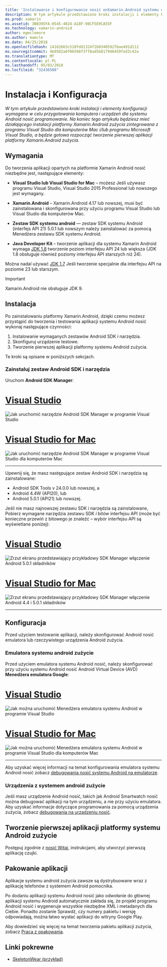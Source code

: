 ```yaml
---
title: 'Instalowanie i konfigurowanie nosić onXamarin.Android systemu operacyjnego '
description: W tym artykule przedstawiono kroki instalacji i elementy konfiguracji wymagane w celu przygotowania komputera i urządzeń dla systemu Android nosić programowanie. Na koniec tego artykułu będziesz mieć działającego instalacji platformy Xamarin.Android zużycia zintegrowana z programu Visual Studio dla komputerów Mac i/lub programu Microsoft Visual Studio, a będzie gotowa rozpocząć tworzenie pierwszej aplikacji platformy Xamarin.Android zużycia.
ms.prod: xamarin
ms.assetid: 3BB395FA-0545-4024-A18F-98CF5E9CA55F
ms.technology: xamarin-android
author: mgmclemore
ms.author: mamcle
ms.date: 04/25/2018
ms.openlocfilehash: 14162663c518fdd1324f2b0340592fbae491d112
ms.sourcegitcommit: 4b0582a0f06598f3ff8ad5b817946459fed3c42a
ms.translationtype: MT
ms.contentlocale: pl-PL
ms.lasthandoff: 05/03/2018
ms.locfileid: "32436508"
---
```

# <a name="setup-and-installation"></a>Instalacja i Konfiguracja

_W tym artykule przedstawiono kroki instalacji i elementy konfiguracji wymagane w celu przygotowania komputera i urządzeń dla systemu Android nosić programowanie. Na koniec tego artykułu będziesz mieć działającego instalacji platformy Xamarin.Android zużycia zintegrowana z programu Visual Studio dla komputerów Mac i/lub programu Microsoft Visual Studio, a będzie gotowa rozpocząć tworzenie pierwszej aplikacji platformy Xamarin.Android zużycia._

## <a name="requirements"></a>Wymagania

Do tworzenia aplikacji opartych na platformie Xamarin Android nosić niezbędne jest, następujące elementy:

-   **Visual Studio lub Visual Studio for Mac** &ndash; możesz Jeśli używasz programu Visual Studio, Visual Studio 2015 Professional lub nowszego jest wymagany.

-   **Xamarin.Android** &ndash; Xamarin.Android 4.17 lub nowszej, musi być zainstalowana i skonfigurowana przy użyciu programu Visual Studio lub Visual Studio dla komputerów Mac.

-   **Zestaw SDK systemu android** — zestaw SDK systemu Android (interfejs API 21) 5.0.1 lub nowszym należy zainstalować za pomocą Menedżera zestawu SDK systemu Android.

-   **Java Developer Kit** &ndash; tworzenie aplikacji dla systemu Xamarin Android wymaga [JDK 1.8](http://www.oracle.com/technetwork/java/javase/downloads/jdk8-downloads-2133151.html) tworzenie poziom interfejsu API 24 lub większa (JDK 1.8 obsługuje również poziomy interfejsu API starszych niż 24).

Można nadal używać [JDK 1.7](http://www.oracle.com/technetwork/java/javase/downloads/jdk7-downloads-1880260.html) Jeśli tworzenie specjalnie dla interfejsu API na poziomie 23 lub starszym.

> [!IMPORTANT]
> Xamarin.Android nie obsługuje JDK 9.

## <a name="installation"></a>Instalacja

Po zainstalowaniu platformy Xamarin.Android, dzięki czemu możesz przystąpić do tworzenia i testowania aplikacji systemu Android nosić wykonaj następujące czynności: 

1.  Instalowanie wymaganych zestawów Android SDK i narzędzia.
2.  Skonfiguruj urządzenie testowe.
3.  Tworzenie pierwszej aplikacji platformy systemu Android zużycia.

Te kroki są opisane w poniższych sekcjach.


### <a name="install-android-sdk-and-tools"></a>Zainstaluj zestaw Android SDK i narzędzia 

Uruchom **Android SDK Manager**: 

# <a name="visual-studiotabvswin"></a>[Visual Studio](#tab/vswin)

![Jak uruchomić narzędzie Android SDK Manager w programie Visual Studio](installation-images/vs/sdk-menu.png)

# <a name="visual-studio-for-mactabvsmac"></a>[Visual Studio for Mac](#tab/vsmac)

![Jak uruchomić narzędzie Android SDK Manager w programie Visual Studio dla komputerów Mac](installation-images/xs/sdk-menu.png)

-----


Upewnij się, że masz następujące zestaw Android SDK i narzędzia są zainstalowane:

* Android SDK Tools v 24.0.0 lub nowszej, a
* Android 4.4W (API20), lub
* Android 5.0.1 (API21) lub nowszej.

Jeśli nie masz najnowszej zestawu SDK i narzędzia są zainstalowane, Pobierz wymagane narzędzia zestawu SDK *i* bitów interfejsu API (może być konieczne przewiń z bitowego je znaleźć &ndash; wybór interfejsu API są wyświetlane poniżej): 

# <a name="visual-studiotabvswin"></a>[Visual Studio](#tab/vswin)

![Zrzut ekranu przedstawiający przykładowy SDK Manager włączenie Android 5.0.1 składników](installation-images/vs/sdk-select.png)

# <a name="visual-studio-for-mactabvsmac"></a>[Visual Studio for Mac](#tab/vsmac)

![Zrzut ekranu przedstawiający przykładowy SDK Manager włączenie Android 4.4 i 5.0.1 składników](installation-images/xs/sdk-select.png)

-----


## <a name="configuration"></a>Konfiguracja

Przed użyciem testowanie aplikacji, należy skonfigurować Android nosić emulatora lub rzeczywistego urządzenia Android zużycia. 


### <a name="android-wear-emulator"></a>Emulatora systemu android zużycie

Przed użyciem emulatora systemu Android nosić, należy skonfigurować przy użyciu systemu Android nosić Android Virtual Device (AVD) **Menedżera emulatora Google**:

# <a name="visual-studiotabvswin"></a>[Visual Studio](#tab/vswin)

![Jak można uruchomić Menedżera emulatora systemu Android w programie Visual Studio](installation-images/vs/emulator-menu.png)

# <a name="visual-studio-for-mactabvsmac"></a>[Visual Studio for Mac](#tab/vsmac)

![Jak można uruchomić Menedżera emulatora systemu Android w programie Visual Studio dla komputerów Mac](installation-images/xs/emulator-menu.png)

-----

Aby uzyskać więcej informacji na temat konfigurowania emulatora systemu Android nosić zobacz [debugowania nosić systemu Android na emulatorze](~/android/wear/deploy-test/debug-on-emulator.md).


### <a name="android-wear-device"></a>Urządzenia z systemem android zużycie

Jeśli masz urządzenie Android nosić, takich jak Android Smartwatch nosić można debugować aplikacji na tym urządzeniu, a nie przy użyciu emulatora. Aby uzyskać informacje dotyczące programowania za pomocą urządzenia zużycia, zobacz [debugowania na urządzeniu nosić](~/android/wear/deploy-test/debug-on-device.md).


## <a name="create-your-first-android-wear-app"></a>Tworzenie pierwszej aplikacji platformy systemu Android zużycie

Postępuj zgodnie z [nosić Witaj,](~/android/wear/get-started/hello-wear.md) instrukcjami, aby utworzyć pierwszą aplikację czujki.


## <a name="packaging-your-app"></a>Pakowanie aplikacji

Aplikacje systemu android zużycia zawsze są dystrybuowane wraz z aplikację telefonów z systemem Android pomocnika. 

Po dodaniu aplikacji systemu Android nosić jako odwołanie do głównej aplikacji systemu Android automatycznie zakłada się, że projekt programu Android nosić i wygeneruje wszystkie niezbędne XML i metadanych dla Ciebie. Ponadto zostanie Sprawdź, czy numery pakietu i wersję odpowiadają, można łatwo wysłać aplikacji do witryny Google Play. 

Aby dowiedzieć się więcej na temat tworzenia pakietu aplikacji zużycia, zobacz [Praca z opakowania](~/android/wear/deploy-test/packaging.md).


## <a name="related-links"></a>Linki pokrewne

- [SkeletonWear (przykład)](https://developer.xamarin.com/samples/SkeletonWear/)
